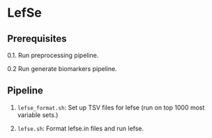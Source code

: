 # LefSe

## Prerequisites
0.1. Run preprocessing pipeline.

0.2  Run generate biomarkers pipeline.

## Pipeline 

1. ```lefse_format.sh```: Set up TSV files for lefse (run on top 1000 most variable sets.)

2. ```lefse.sh```: Format lefse.in files and run lefse.
